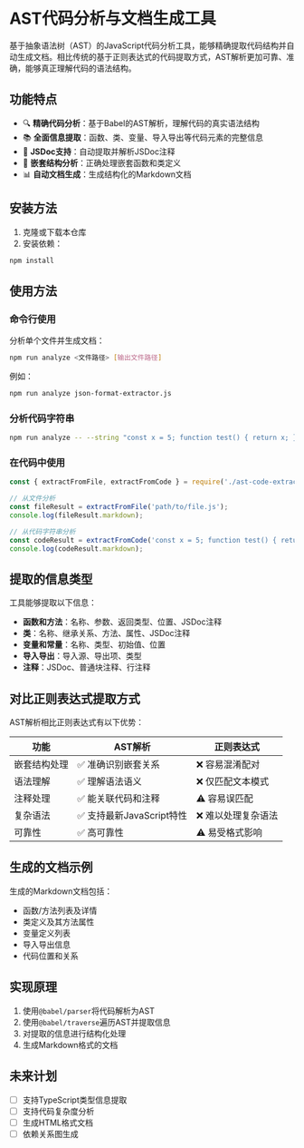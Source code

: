 # AST代码分析与文档生成工具

基于抽象语法树（AST）的JavaScript代码分析工具，能够精确提取代码结构并自动生成文档。相比传统的基于正则表达式的代码提取方式，AST解析更加可靠、准确，能够真正理解代码的语法结构。

## 功能特点

- 🔍 **精确代码分析**：基于Babel的AST解析，理解代码的真实语法结构
- 📚 **全面信息提取**：函数、类、变量、导入导出等代码元素的完整信息
- 📝 **JSDoc支持**：自动提取并解析JSDoc注释
- 🔄 **嵌套结构分析**：正确处理嵌套函数和类定义
- 📊 **自动文档生成**：生成结构化的Markdown文档

## 安装方法

1. 克隆或下载本仓库
2. 安装依赖：

```bash
npm install
```

## 使用方法

### 命令行使用

分析单个文件并生成文档：

```bash
npm run analyze <文件路径> [输出文件路径]
```

例如：

```bash
npm run analyze json-format-extractor.js
```

### 分析代码字符串

```bash
npm run analyze -- --string "const x = 5; function test() { return x; }" code-doc.md
```

### 在代码中使用

```javascript
const { extractFromFile, extractFromCode } = require('./ast-code-extractor');

// 从文件分析
const fileResult = extractFromFile('path/to/file.js');
console.log(fileResult.markdown);

// 从代码字符串分析
const codeResult = extractFromCode('const x = 5; function test() { return x; }');
console.log(codeResult.markdown);
```

## 提取的信息类型

工具能够提取以下信息：

- **函数和方法**：名称、参数、返回类型、位置、JSDoc注释
- **类**：名称、继承关系、方法、属性、JSDoc注释
- **变量和常量**：名称、类型、初始值、位置
- **导入导出**：导入源、导出项、类型
- **注释**：JSDoc、普通块注释、行注释

## 对比正则表达式提取方式

AST解析相比正则表达式有以下优势：

| 功能 | AST解析 | 正则表达式 |
|------|--------|------------|
| 嵌套结构处理 | ✅ 准确识别嵌套关系 | ❌ 容易混淆配对 |
| 语法理解 | ✅ 理解语法语义 | ❌ 仅匹配文本模式 |
| 注释处理 | ✅ 能关联代码和注释 | ⚠️ 容易误匹配 |
| 复杂语法 | ✅ 支持最新JavaScript特性 | ❌ 难以处理复杂语法 |
| 可靠性 | ✅ 高可靠性 | ⚠️ 易受格式影响 |

## 生成的文档示例

生成的Markdown文档包括：

- 函数/方法列表及详情
- 类定义及其方法属性
- 变量定义列表
- 导入导出信息
- 代码位置和关系

## 实现原理

1. 使用`@babel/parser`将代码解析为AST
2. 使用`@babel/traverse`遍历AST并提取信息
3. 对提取的信息进行结构化处理
4. 生成Markdown格式的文档

## 未来计划

- [ ] 支持TypeScript类型信息提取
- [ ] 支持代码复杂度分析
- [ ] 生成HTML格式文档
- [ ] 依赖关系图生成 